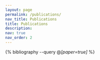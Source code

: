 ```yaml
---
layout: page
permalink: /publications/
nav_title: Publications
title: Publications
description: 
nav: true
nav_order: 2
---
```


<!-- _pages/publications.md -->

<div class="publications">

{% bibliography --query @*[paper=true]* %}

</div>
